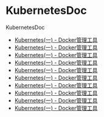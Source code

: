 # KubernetesDoc
KubernetesDoc


* [Kubernetes(一) - Docker管理工具]()
* [Kubernetes(一) - Docker管理工具]()
* [Kubernetes(一) - Docker管理工具]()
* [Kubernetes(一) - Docker管理工具]()
* [Kubernetes(一) - Docker管理工具]()
* [Kubernetes(一) - Docker管理工具]()
* [Kubernetes(一) - Docker管理工具]()
* [Kubernetes(一) - Docker管理工具]()
* [Kubernetes(一) - Docker管理工具]()
* [Kubernetes(一) - Docker管理工具]()